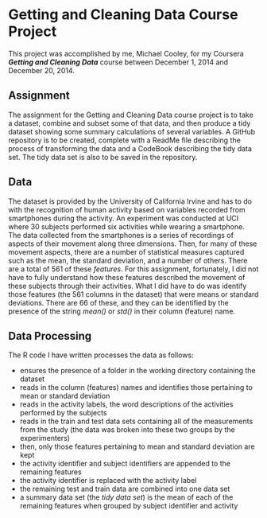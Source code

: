 # Getting and Cleaning Data Course Project
This project was accomplished by me, Michael Cooley, for my Coursera **_Getting and Cleaning Data_** course between December 1, 2014 and December 20, 2014.
## Assignment
The assignment for the Getting and Cleaning Data course project is to take a dataset, combine and subset some of that data, and then produce a tidy dataset showing some summary calculations of several variables.  A GitHub repository is to be created, complete with a ReadMe file describing the process of transforming the data and a CodeBook describing the tidy data set.  The tidy data set is also to be saved in the repository.
## Data
The dataset is provided by the University of California Irvine and has to do with the recognition of human activity based on variables recorded from smartphones during the activity.  An experiment was conducted at UCI where 30 subjects performed six activities while wearing a smartphone.  The data collected from the smartphones is a series of recordings of aspects of their movement along three dimensions.  Then, for many of these movement aspects, there are a number of statistical measures captured such as the mean, the standard deviation, and a number of others.  There are a total of 561 of these *features*.
For this assignment, fortunately, I did not have to fully understand how these features described the movement of these subjects through their activities.  What I did have to do was identify those features (the 561 columns in the dataset) that were means or standard deviations.  There are 66 of these, and they can be identified by the presence of the string *mean()* or *std()* in their column (feature) name.
## Data Processing
The R code I have written processes the data as follows:
- ensures the presence of a folder in the working directory containing the dataset
- reads in the column (features) names and identifies those pertaining to mean or standard deviation
- reads in the activity labels, the word descriptions of the activities performed by the subjects
- reads in the train and test data sets containing all of the measurements from the study (the data was broken into these two groups by the experimenters)
- then, only those features pertaining to mean and standard deviation are kept
- the activity identifier and subject identifiers are appended to the remaining features
- the activity identifier is replaced with the activity label
- the remaining test and train data are combined into one data set
- a summary data set (the *tidy data set*) is the mean of each of the remaining features when grouped by subject identifier and activity
